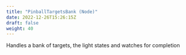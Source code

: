```yaml
---
title: "PinballTargetsBank (Node)"
date: 2022-12-26T15:26:15Z
draft: false
weight: 40
---
```


Handles a bank of targets, the light states and watches for completion